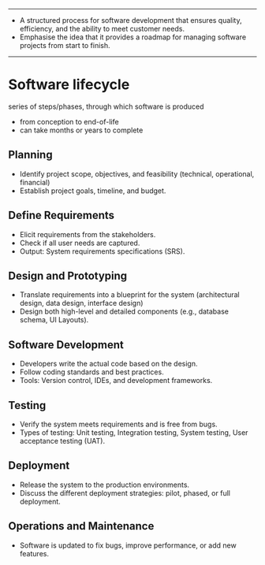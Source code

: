 ___
- A structured process for software development that ensures quality, efficiency, and the ability to meet customer needs.
- Emphasise the idea that it provides a roadmap for managing software projects from start to finish.
___
# Software lifecycle
series of steps/phases, through which software is produced
- from conception to end-of-life
-  can take months or years to complete
## Planning
- Identify project scope, objectives, and feasibility (technical, operational, financial)
- Establish project goals, timeline, and budget.
## Define Requirements
- Elicit requirements from the stakeholders.
- Check if all user needs are captured.
- Output: System requirements specifications (SRS).
## Design and Prototyping
- Translate requirements into a blueprint for the system (architectural design, data design, interface design)
- Design both high-level and detailed components (e.g., database schema, UI Layouts).
## Software Development
- Developers write the actual code based on the design.
- Follow coding standards and best practices.
- Tools: Version control, IDEs, and development frameworks.
## Testing
- Verify the system meets requirements and is free from bugs.
- Types of testing: Unit testing, Integration testing, System testing, User acceptance testing (UAT).
## Deployment
- Release the system to the production environments.
- Discuss the different deployment strategies: pilot, phased, or full deployment.
## Operations and Maintenance
- Software is updated to fix bugs, improve performance, or add new features.